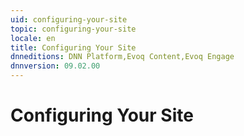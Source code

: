 ```yaml
---
uid: configuring-your-site
topic: configuring-your-site
locale: en
title: Configuring Your Site
dnneditions: DNN Platform,Evoq Content,Evoq Engage
dnnversion: 09.02.00
---
```


# Configuring Your Site
